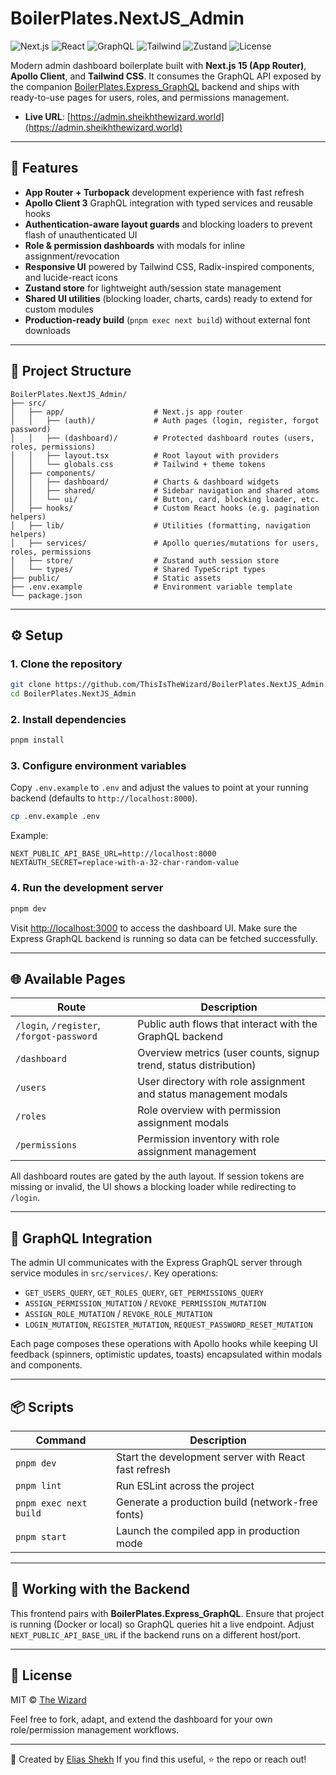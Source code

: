 # BoilerPlates.NextJS_Admin

![Next.js](https://img.shields.io/badge/Next.js-15-black?logo=nextdotjs)
![React](https://img.shields.io/badge/React-19-61dafb?logo=react)
![GraphQL](https://img.shields.io/badge/GraphQL-Apollo_Client_3-e10098?logo=graphql)
![Tailwind](https://img.shields.io/badge/Tailwind-4-38bdf8?logo=tailwindcss)
![Zustand](https://img.shields.io/badge/State_Zustand-4-1f2937)
![License](https://img.shields.io/badge/License-MIT-yellow)

Modern admin dashboard boilerplate built with **Next.js 15 (App Router)**, **Apollo Client**, and **Tailwind CSS**. It consumes the GraphQL API exposed by the companion [BoilerPlates.Express_GraphQL](../BoilerPlates.Express_GraphQL) backend and ships with ready-to-use pages for users, roles, and permissions management.

- **Live URL**: [https://admin.sheikhthewizard.world](https://admin.sheikhthewizard.world)

---

## 🚀 Features

- **App Router + Turbopack** development experience with fast refresh
- **Apollo Client 3** GraphQL integration with typed services and reusable hooks
- **Authentication-aware layout guards** and blocking loaders to prevent flash of unauthenticated UI
- **Role & permission dashboards** with modals for inline assignment/revocation
- **Responsive UI** powered by Tailwind CSS, Radix-inspired components, and lucide-react icons
- **Zustand store** for lightweight auth/session state management
- **Shared UI utilities** (blocking loader, charts, cards) ready to extend for custom modules
- **Production-ready build** (`pnpm exec next build`) without external font downloads

---

## 📂 Project Structure

```
BoilerPlates.NextJS_Admin/
├── src/
│   ├── app/                    # Next.js app router
│   │   ├── (auth)/             # Auth pages (login, register, forgot password)
│   │   ├── (dashboard)/        # Protected dashboard routes (users, roles, permissions)
│   │   ├── layout.tsx          # Root layout with providers
│   │   └── globals.css         # Tailwind + theme tokens
│   ├── components/
│   │   ├── dashboard/          # Charts & dashboard widgets
│   │   ├── shared/             # Sidebar navigation and shared atoms
│   │   └── ui/                 # Button, card, blocking loader, etc.
│   ├── hooks/                  # Custom React hooks (e.g. pagination helpers)
│   ├── lib/                    # Utilities (formatting, navigation helpers)
│   ├── services/               # Apollo queries/mutations for users, roles, permissions
│   ├── store/                  # Zustand auth session store
│   └── types/                  # Shared TypeScript types
├── public/                     # Static assets
├── .env.example                # Environment variable template
└── package.json
```

---

## ⚙️ Setup

### 1. Clone the repository

```bash
git clone https://github.com/ThisIsTheWizard/BoilerPlates.NextJS_Admin.git
cd BoilerPlates.NextJS_Admin
```

### 2. Install dependencies

```bash
pnpm install
```

### 3. Configure environment variables

Copy `.env.example` to `.env` and adjust the values to point at your running backend (defaults to `http://localhost:8000`).

```bash
cp .env.example .env
```

Example:

```
NEXT_PUBLIC_API_BASE_URL=http://localhost:8000
NEXTAUTH_SECRET=replace-with-a-32-char-random-value
```

### 4. Run the development server

```bash
pnpm dev
```

Visit [http://localhost:3000](http://localhost:3000) to access the dashboard UI. Make sure the Express GraphQL backend is running so data can be fetched successfully.

---

## 🌐 Available Pages

| Route                                     | Description                                                       |
| ----------------------------------------- | ----------------------------------------------------------------- |
| `/login`, `/register`, `/forgot-password` | Public auth flows that interact with the GraphQL backend          |
| `/dashboard`                              | Overview metrics (user counts, signup trend, status distribution) |
| `/users`                                  | User directory with role assignment and status management modals  |
| `/roles`                                  | Role overview with permission assignment modals                   |
| `/permissions`                            | Permission inventory with role assignment management              |

All dashboard routes are gated by the auth layout. If session tokens are missing or invalid, the UI shows a blocking loader while redirecting to `/login`.

---

## 🔌 GraphQL Integration

The admin UI communicates with the Express GraphQL server through service modules in `src/services/`. Key operations:

- `GET_USERS_QUERY`, `GET_ROLES_QUERY`, `GET_PERMISSIONS_QUERY`
- `ASSIGN_PERMISSION_MUTATION` / `REVOKE_PERMISSION_MUTATION`
- `ASSIGN_ROLE_MUTATION` / `REVOKE_ROLE_MUTATION`
- `LOGIN_MUTATION`, `REGISTER_MUTATION`, `REQUEST_PASSWORD_RESET_MUTATION`

Each page composes these operations with Apollo hooks while keeping UI feedback (spinners, optimistic updates, toasts) encapsulated within modals and components.

---

## 📦 Scripts

| Command                | Description                                          |
| ---------------------- | ---------------------------------------------------- |
| `pnpm dev`             | Start the development server with React fast refresh |
| `pnpm lint`            | Run ESLint across the project                        |
| `pnpm exec next build` | Generate a production build (network-free fonts)     |
| `pnpm start`           | Launch the compiled app in production mode           |

---

## 🤝 Working with the Backend

This frontend pairs with **BoilerPlates.Express_GraphQL**. Ensure that project is running (Docker or local) so GraphQL queries hit a live endpoint. Adjust `NEXT_PUBLIC_API_BASE_URL` if the backend runs on a different host/port.

---

## 📝 License

MIT © [The Wizard](https://github.com/ThisIsTheWizard)

Feel free to fork, adapt, and extend the dashboard for your own role/permission management workflows.

---

👋 Created by [Elias Shekh](https://sheikhthewizard.world)
If you find this useful, ⭐ the repo or reach out!
